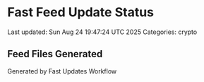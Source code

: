 # Fast Feed Update Status
Last updated: Sun Aug 24 19:47:24 UTC 2025
Categories: crypto

## Feed Files Generated

Generated by Fast Updates Workflow
